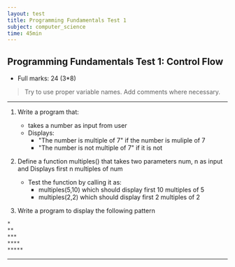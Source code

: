 ```yaml
---
layout: test
title: Programming Fundamentals Test 1
subject: computer_science
time: 45min
---
```

## Programming Fundamentals Test 1: Control Flow

- Full marks: 24 (3*8)

> Try to use proper variable names. Add comments where necessary.

---

1) Write a program that:
    - takes a number as input from user
    - Displays:
        - "The number is multiple of 7" if the number is muliple of 7
        - "The number is not multiple of 7" if it is not

2) Define a function multiples() that takes two parameters num, n as input and Displays first n multiples of num
    - Test the function by calling it as:
        - multiples(5,10) which should display first 10 multiples of 5
        - multiples(2,2) which should display first 2 multiples of 2

3) Write a program to display the following pattern
```markdown
*
**
***
****
*****
```

---